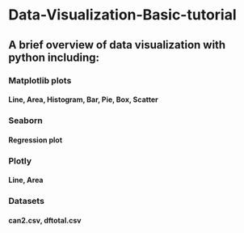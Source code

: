 # Data-Visualization-Basic-tutorial
## A brief overview of data visualization with python including:
### Matplotlib plots
#### Line, Area, Histogram, Bar, Pie, Box, Scatter
### Seaborn
#### Regression plot
### Plotly
#### Line, Area
### Datasets
#### can2.csv, dftotal.csv
